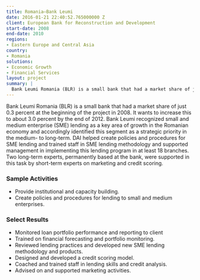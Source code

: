 ```yaml
---
title: Romania—Bank Leumi
date: 2016-01-21 22:40:52.765000000 Z
client: European Bank for Reconstruction and Development
start-date: 2008
end-date: 2010
regions:
- Eastern Europe and Central Asia
country:
- Romania
solutions:
- Economic Growth
- Financial Services
layout: project
summary: |
  Bank Leumi Romania (BLR) is a small bank that had a market share of just 0.3 percent at the beginning of the project in 2008. It wants to increase this to about 3.0 percent by the end of 2012.
---
```

Bank Leumi Romania (BLR) is a small bank that had a market share of just 0.3 percent at the beginning of the project in 2008. It wants to increase this to about 3.0 percent by the end of 2012.  Bank Leumi recognized small and medium enterprise (SME) lending as a key area of growth in the Romanian economy and accordingly identified this segment as a strategic priority in the medium- to long-term. DAI helped create policies and procedures for SME lending and trained staff in SME lending methodology and supported management in implementing this lending program in at least 18 branches. Two long-term experts, permanently based at the bank, were supported in this task by short-term experts on marketing and credit scoring.

###  Sample Activities

* Provide institutional and capacity building.
* Create policies and procedures for lending to small and medium enterprises.

###  Select Results

* Monitored loan portfolio performance and reporting to client
* Trained on financial forecasting and portfolio monitoring.
* Reviewed lending practices and developed new SME lending methodology and products.
* Designed and developed a credit scoring model.
* Coached and trained staff in lending skills and credit analysis.
* Advised on and supported marketing activities.
